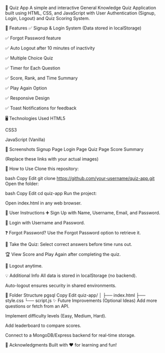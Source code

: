 🎯 Quiz App
A simple and interactive General Knowledge Quiz Application built using HTML, CSS, and JavaScript with User Authentication (Signup, Login, Logout) and Quiz Scoring System.

🚀 Features
✅ Signup & Login System (Data stored in localStorage)

✅ Forgot Password feature

✅ Auto Logout after 10 minutes of inactivity

✅ Multiple Choice Quiz

✅ Timer for Each Question

✅ Score, Rank, and Time Summary

✅ Play Again Option

✅ Responsive Design

✅ Toast Notifications for feedback

🖥️ Technologies Used
HTML5

CSS3

JavaScript (Vanilla)

📸 Screenshots
Signup Page	Login Page	Quiz Page	Score Summary

(Replace these links with your actual images)

📝 How to Use
Clone this repository:

bash
Copy
Edit
git clone https://github.com/your-username/quiz-app.git
Open the folder:

bash
Copy
Edit
cd quiz-app
Run the project:

Open index.html in any web browser.

🔑 User Instructions
➕ Sign Up with Name, Username, Email, and Password.

🔑 Login with Username and Password.

❓ Forgot Password? Use the Forgot Password option to retrieve it.

📝 Take the Quiz: Select correct answers before time runs out.

🏆 View Score and Play Again after completing the quiz.

🚪 Logout anytime.

💡 Additional Info
All data is stored in localStorage (no backend).

Auto-logout ensures security in shared environments.

📂 Folder Structure
pgsql
Copy
Edit
quiz-app/
│
├── index.html
├── style.css
└── script.js
✨ Future Improvements (Optional Ideas)
Add more questions or fetch from an API.

Implement difficulty levels (Easy, Medium, Hard).

Add leaderboard to compare scores.

Connect to a MongoDB/Express backend for real-time storage.

🙌 Acknowledgments
Built with ❤️ for learning and fun!
